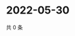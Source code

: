 # 2022-05-30

共 0 条

<!-- BEGIN WEIBO -->
<!-- 最后更新时间 Mon May 30 2022 06:01:11 GMT+0800 (China Standard Time) -->

<!-- END WEIBO -->
